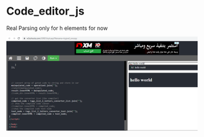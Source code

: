 # Code_editor_js

Real Parsing only for h elements for now

<img src="https://github.com/MahmoudHegazi/Code_editor_js/blob/master/note_easy.PNG?raw=true">
